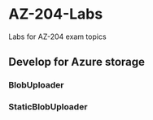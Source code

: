 # AZ-204-Labs
Labs for AZ-204 exam topics

## Develop for Azure storage

### BlobUploader
### StaticBlobUploader
